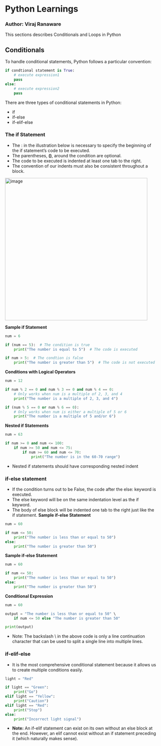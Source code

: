 # Python Learnings
### Author: Viraj Ranaware

This sections describes Conditionals and Loops in Python

## Conditionals
To handle conditional statements, Python follows a particular convention:
```python
if condtional statement is True:
    # execute expression1
    pass
else:
    # execute expression2
    pass 
```
There are three types of conditional statements in Python:
- if
- if-else
- if-elif-else

### The if Statement
- The : in the illustration below is necessary to specify the beginning of the if statement’s code to be executed. 
- The parentheses, **()**, around the condition are optional.
- The code to be executed is indented at least one tab to the right.
- The convention of our indents must also be consistent throughout a block.

<img width="469" alt="image" src="https://user-images.githubusercontent.com/112779376/230457992-a57ad200-b71c-450a-a487-5062124abe81.png">

**Sample if Statement**
```python
num = 6

if (num == 5):  # The condition is true
    print("The number is equal to 5")  # The code is executed

if num > 5:  # The condtion is false
    print("The number is greater than 5")  # The code is not executed
```

**Conditions with Logical Operators**
```python
num = 12

if num % 2 == 0 and num % 3 == 0 and num % 4 == 0:
    # Only works when num is a multiple of 2, 3, and 4
    print("The number is a multiple of 2, 3, and 4")

if (num % 5 == 0 or num % 6 == 0):
    # Only works when num is either a multiple of 5 or 6
    print("The number is a multiple of 5 and/or 6")
```

**Nested if Statements**
```python
num = 63

if num >= 0 and num <= 100:
    if num >= 50 and num <= 75:
        if num >= 60 and num <= 70:
            print("The number is in the 60-70 range")
```
- Nested if statements should have corresponding nested indent

### if-else statement
- If the condition turns out to be False, the code after the else: keyword is executed.
- The else keyword will be on the same indentation level as the if keyword.
- The body of else block will be indented one tab to the right just like the if statement.
**Sample if-else Statement**
```python
num = 60

if num <= 50:
    print("The number is less than or equal to 50")
else:
    print("The number is greater than 50")
```

**Sample if-else Statement**
```python
num = 60

if num <= 50:
    print("The number is less than or equal to 50")
else:
    print("The number is greater than 50")
```

**Conditional Expression**
```python
num = 60

output = "The number is less than or equal to 50" \
    if num <= 50 else "The number is greater than 50"

print(output)
```
- Note: The backslash \ in the above code is only a line continuation character that can be used to split a single line into multiple lines.

### if-elif-else
- It is the most comprehensive conditional statement because it allows us to create multiple conditions easily.
```python
light = "Red"

if light == "Green":
    print("Go")
elif light == "Yellow":
    print("Caution")
elif light == "Red":
    print("Stop")
else:
    print("Incorrect light signal")
```
- **Note:** An if-elif statement can exist on its own without an else block at the end. However, an elif cannot exist without an if statement preceding it (which naturally makes sense).
